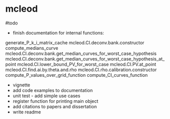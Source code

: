 # mcleod

#todo

- finish documentation for internal functions:

generate_P_k_i_matrix_cache
mcleod.CI.deconv.bank.constructor
compute_medians_curve
mcleod.CI.deconv.bank.get_median_curves_for_worst_case_hypothesis
mcleod.CI.deconv.bank.get_median_curves_for_worst_case_hypothesis_at_point
mcleod.CI.lower_bound_PV_for_worst_case
mcleod.CI.PV.at_point
mcleod.CI.find.ai.by.theta.and.rho
mcleod.CI.rho.calibration.constructor
compute_P_values_over_grid_function
compute_CI_curves_function

- vignette
- add code examples to documentation
- unit test - add simple use cases
- register function for printing main object
- add citations to papers and dissertation
- write readme


